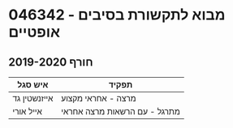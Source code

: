# 046342 - מבוא לתקשורת בסיבים אופטיים

## חורף 2019-2020

| איש סגל | תפקיד |
| ---- | ---- |
| אייזנשטין גד | מרצה - אחראי מקצוע |
| אייל אורי | מתרגל - עם הרשאות מרצה אחראי |

